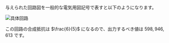 与えられた回路図を一般的な電気用図記号で表すと以下のようになります。

![具体回路](https://hackmd.io/_uploads/rJFeQeiqyg.png)

この回路の合成抵抗は $\frac{6}{5}$ になるので、出力するべき値は $598{,}946{,}613$ です。
